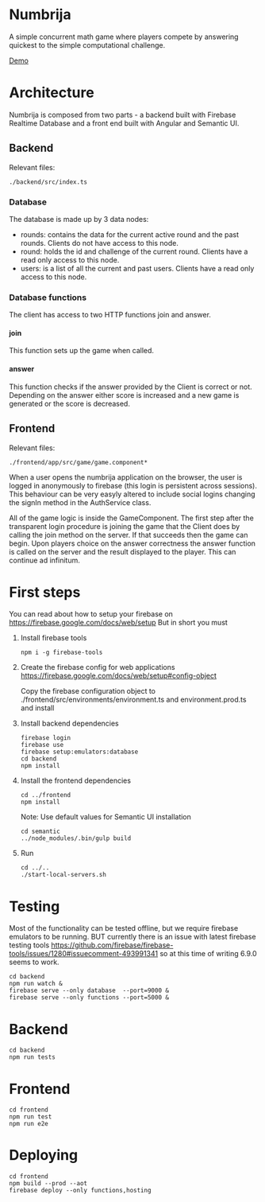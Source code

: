 # Numbrija
A simple concurrent math game where players compete by answering quickest to the simple computational challenge.

[Demo](https://numbrija.web.app/)

# Architecture
Numbrija is composed from two parts - a backend built with Firebase Realtime Database and a front end built with Angular and Semantic UI.

## Backend
Relevant files:
```
./backend/src/index.ts
```

### Database
The database is made up by 3 data nodes:
 * rounds: contains the data for the current active round and the past rounds. Clients do not have access to this node.
 * round: holds the id and challenge of the current round. Clients have a read only access to this node.
 * users: is a list of all the current and past users.  Clients have a read only access to this node.
 
 ### Database functions
 The client has access to two HTTP functions join and answer.
 #### join
 This function sets up the game when called.
 
 #### answer
 This function checks if the answer provided by the Client is correct or not. Depending on the answer either score is increased and a new game is generated or the score is decreased.
 
 
 ## Frontend
 Relevant files:
```
./frontend/app/src/game/game.component*
```
When a user opens the numbrija application on the browser, the user is logged in anonymously to firebase (this login is persistent across sessions). This behaviour can be very easyly altered to include social logins changing the signIn method in the AuthService class.

All of the game logic is inside the GameComponent. The first step after the transparent login procedure is joining the game that the Client does by calling the join method on the server. If that succeeds then the game can begin. Upon players choice on the answer correctness the answer function is called on the server and the result displayed to the player. This can continue ad infinitum. 
 

# First steps
You can read about how to setup your firebase on https://firebase.google.com/docs/web/setup
But in short you must
1. Install firebase tools
   ```
   npm i -g firebase-tools
   ```
2. Create the firebase config for web applications https://firebase.google.com/docs/web/setup#config-object

   Copy the firebase configuration object to ./frontend/src/environments/environment.ts and environment.prod.ts and install

3. Install backend dependencies
   ```
   firebase login
   firebase use
   firebase setup:emulators:database
   cd backend
   npm install
   ```
   
4. Install the frontend dependencies
   ```
   cd ../frontend
   npm install
   ```
   Note: Use default values for Semantic UI installation
   
   ```
   cd semantic
   ../node_modules/.bin/gulp build
   ```
   
5. Run
   ```
   cd ../..
   ./start-local-servers.sh
   ```

# Testing
Most of the functionality can be tested offline, but we require firebase emulators to be running. BUT currently there is an issue with latest firebase testing tools https://github.com/firebase/firebase-tools/issues/1280#issuecomment-493991341 so at this time of writing 6.9.0 seems to work.

```
cd backend
npm run watch &
firebase serve --only database  --port=9000 &
firebase serve --only functions --port=5000 &
```

# Backend
```
cd backend
npm run tests
```

# Frontend
```
cd frontend
npm run test
npm run e2e
```

# Deploying
```
cd frontend
npm build --prod --aot
firebase deploy --only functions,hosting
```
